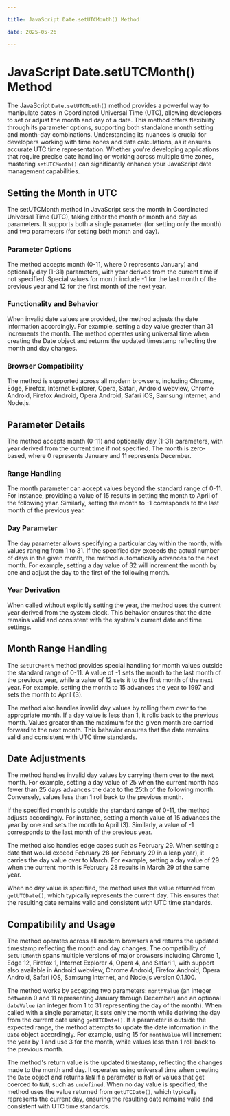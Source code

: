 ```yaml
---

title: JavaScript Date.setUTCMonth() Method

date: 2025-05-26

---
```



# JavaScript Date.setUTCMonth() Method

The JavaScript `Date.setUTCMonth()` method provides a powerful way to manipulate dates in Coordinated Universal Time (UTC), allowing developers to set or adjust the month and day of a date. This method offers flexibility through its parameter options, supporting both standalone month setting and month-day combinations. Understanding its nuances is crucial for developers working with time zones and date calculations, as it ensures accurate UTC time representation. Whether you're developing applications that require precise date handling or working across multiple time zones, mastering `setUTCMonth()` can significantly enhance your JavaScript date management capabilities.


## Setting the Month in UTC

The setUTCMonth method in JavaScript sets the month in Coordinated Universal Time (UTC), taking either the month or month and day as parameters. It supports both a single parameter (for setting only the month) and two parameters (for setting both month and day).


### Parameter Options

The method accepts month (0-11, where 0 represents January) and optionally day (1-31) parameters, with year derived from the current time if not specified. Special values for month include -1 for the last month of the previous year and 12 for the first month of the next year.


### Functionality and Behavior

When invalid date values are provided, the method adjusts the date information accordingly. For example, setting a day value greater than 31 increments the month. The method operates using universal time when creating the Date object and returns the updated timestamp reflecting the month and day changes.


### Browser Compatibility

The method is supported across all modern browsers, including Chrome, Edge, Firefox, Internet Explorer, Opera, Safari, Android webview, Chrome Android, Firefox Android, Opera Android, Safari iOS, Samsung Internet, and Node.js.


## Parameter Details

The method accepts month (0-11) and optionally day (1-31) parameters, with year derived from the current time if not specified. The month is zero-based, where 0 represents January and 11 represents December.


### Range Handling

The month parameter can accept values beyond the standard range of 0-11. For instance, providing a value of 15 results in setting the month to April of the following year. Similarly, setting the month to -1 corresponds to the last month of the previous year.


### Day Parameter

The day parameter allows specifying a particular day within the month, with values ranging from 1 to 31. If the specified day exceeds the actual number of days in the given month, the method automatically advances to the next month. For example, setting a day value of 32 will increment the month by one and adjust the day to the first of the following month.


### Year Derivation

When called without explicitly setting the year, the method uses the current year derived from the system clock. This behavior ensures that the date remains valid and consistent with the system's current date and time settings.


## Month Range Handling

The `setUTCMonth` method provides special handling for month values outside the standard range of 0-11. A value of -1 sets the month to the last month of the previous year, while a value of 12 sets it to the first month of the next year. For example, setting the month to 15 advances the year to 1997 and sets the month to April (3).

The method also handles invalid day values by rolling them over to the appropriate month. If a day value is less than 1, it rolls back to the previous month. Values greater than the maximum for the given month are carried forward to the next month. This behavior ensures that the date remains valid and consistent with UTC time standards.


## Date Adjustments

The method handles invalid day values by carrying them over to the next month. For example, setting a day value of 25 when the current month has fewer than 25 days advances the date to the 25th of the following month. Conversely, values less than 1 roll back to the previous month.

If the specified month is outside the standard range of 0-11, the method adjusts accordingly. For instance, setting a month value of 15 advances the year by one and sets the month to April (3). Similarly, a value of -1 corresponds to the last month of the previous year.

The method also handles edge cases such as February 29. When setting a date that would exceed February 28 (or February 29 in a leap year), it carries the day value over to March. For example, setting a day value of 29 when the current month is February 28 results in March 29 of the same year.

When no day value is specified, the method uses the value returned from `getUTCDate()`, which typically represents the current day. This ensures that the resulting date remains valid and consistent with UTC time standards.


## Compatibility and Usage

The method operates across all modern browsers and returns the updated timestamp reflecting the month and day changes. The compatibility of `setUTCMonth` spans multiple versions of major browsers including Chrome 1, Edge 12, Firefox 1, Internet Explorer 4, Opera 4, and Safari 1, with support also available in Android webview, Chrome Android, Firefox Android, Opera Android, Safari iOS, Samsung Internet, and Node.js version 0.1.100.

The method works by accepting two parameters: `monthValue` (an integer between 0 and 11 representing January through December) and an optional `dateValue` (an integer from 1 to 31 representing the day of the month). When called with a single parameter, it sets only the month while deriving the day from the current date using `getUTCDate()`. If a parameter is outside the expected range, the method attempts to update the date information in the `Date` object accordingly. For example, using 15 for `monthValue` will increment the year by 1 and use 3 for the month, while values less than 1 roll back to the previous month.

The method's return value is the updated timestamp, reflecting the changes made to the month and day. It operates using universal time when creating the `Date` object and returns `NaN` if a parameter is `NaN` or values that get coerced to `NaN`, such as `undefined`. When no day value is specified, the method uses the value returned from `getUTCDate()`, which typically represents the current day, ensuring the resulting date remains valid and consistent with UTC time standards.


